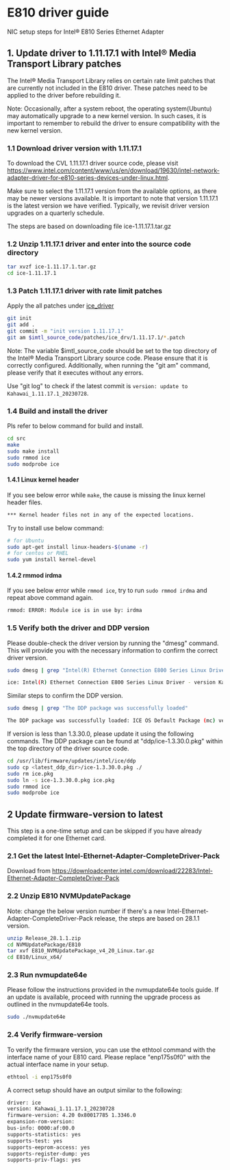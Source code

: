 # E810 driver guide

NIC setup steps for Intel® E810 Series Ethernet Adapter

## 1. Update driver to 1.11.17.1 with Intel® Media Transport Library patches

The Intel® Media Transport Library relies on certain rate limit patches that are currently not included in the E810 driver. These patches need to be applied to the driver before rebuilding it.

Note: Occasionally, after a system reboot, the operating system(Ubuntu) may automatically upgrade to a new kernel version. In such cases, it is important to remember to rebuild the driver to ensure compatibility with the new kernel version.

### 1.1 Download driver version with 1.11.17.1

To download the CVL 1.11.17.1 driver source code, please visit <https://www.intel.com/content/www/us/en/download/19630/intel-network-adapter-driver-for-e810-series-devices-under-linux.html>.

Make sure to select the 1.11.17.1 version from the available options, as there may be newer versions available. It is important to note that version 1.11.17.1 is the latest version we have verified. Typically, we revisit driver version upgrades on a quarterly schedule.

The steps are based on downloading file ice-1.11.17.1.tar.gz

### 1.2 Unzip 1.11.17.1 driver and enter into the source code directory

```bash
tar xvzf ice-1.11.17.1.tar.gz
cd ice-1.11.17.1
```

### 1.3 Patch 1.11.17.1 driver with rate limit patches

Apply the all patches under [ice_driver](../patches/ice_drv/1.11.17.1/)

```bash
git init
git add .
git commit -m "init version 1.11.17.1"
git am $imtl_source_code/patches/ice_drv/1.11.17.1/*.patch
```

Note: The variable $imtl_source_code should be set to the top directory of the Intel® Media Transport Library source code. Please ensure that it is correctly configured. Additionally, when running the "git am" command, please verify that it executes without any errors.

Use "git log" to check if the latest commit is `version: update to Kahawai_1.11.17.1_20230728`.

### 1.4 Build and install the driver

Pls refer to below command for build and install.

```bash
cd src
make
sudo make install
sudo rmmod ice
sudo modprobe ice
```

#### 1.4.1 Linux kernel header

If you see below error while `make`, the cause is missing the linux kernel header files.

```bash
*** Kernel header files not in any of the expected locations.
```

Try to install use below command:

```bash
# for Ubuntu
sudo apt-get install linux-headers-$(uname -r)
# for centos or RHEL
sudo yum install kernel-devel
```

#### 1.4.2 rmmod irdma

If you see below error while `rmmod ice`, try to run `sudo rmmod irdma` and repeat above command again.

```bash
rmmod: ERROR: Module ice is in use by: irdma
```

### 1.5 Verify both the driver and DDP version

Please double-check the driver version by running the "dmesg" command. This will provide you with the necessary information to confirm the correct driver version.

```bash
sudo dmesg | grep "Intel(R) Ethernet Connection E800 Series Linux Driver"
```

```bash
ice: Intel(R) Ethernet Connection E800 Series Linux Driver - version Kahawai_1.11.17.1_20230728
```

Similar steps to confirm the DDP version.

```bash
sudo dmesg | grep "The DDP package was successfully loaded"
```

```bash
The DDP package was successfully loaded: ICE OS Default Package (mc) version 1.3.30.0
```

If version is less than 1.3.30.0, please update it using the following commands. The DDP package can be found at "ddp/ice-1.3.30.0.pkg" within the top directory of the driver source code.

```bash
cd /usr/lib/firmware/updates/intel/ice/ddp
sudo cp <latest_ddp_dir>/ice-1.3.30.0.pkg ./
sudo rm ice.pkg
sudo ln -s ice-1.3.30.0.pkg ice.pkg
sudo rmmod ice
sudo modprobe ice
```

## 2 Update firmware-version to latest

This step is a one-time setup and can be skipped if you have already completed it for one Ethernet card.

### 2.1 Get the latest Intel-Ethernet-Adapter-CompleteDriver-Pack

Download from <https://downloadcenter.intel.com/download/22283/Intel-Ethernet-Adapter-CompleteDriver-Pack>

### 2.2 Unzip E810 NVMUpdatePackage

Note: change the below version number if there's a new Intel-Ethernet-Adapter-CompleteDriver-Pack release, the steps are based on 28.1.1 version.

```bash
unzip Release_28.1.1.zip
cd NVMUpdatePackage/E810
tar xvf E810_NVMUpdatePackage_v4_20_Linux.tar.gz
cd E810/Linux_x64/
```

### 2.3 Run nvmupdate64e

Please follow the instructions provided in the nvmupdate64e tools guide. If an update is available, proceed with running the upgrade process as outlined in the nvmupdate64e tools.

```bash
sudo ./nvmupdate64e
```

### 2.4 Verify firmware-version

To verify the firmware version, you can use the ethtool command with the interface name of your E810 card. Please replace "enp175s0f0" with the actual interface name in your setup.

```bash
ethtool -i enp175s0f0
```

A correct setup should have an output similar to the following:

```bash
driver: ice
version: Kahawai_1.11.17.1_20230728
firmware-version: 4.20 0x80017785 1.3346.0
expansion-rom-version:
bus-info: 0000:af:00.0
supports-statistics: yes
supports-test: yes
supports-eeprom-access: yes
supports-register-dump: yes
supports-priv-flags: yes
```
